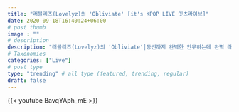 ```yaml
---
title: "러블리즈(Lovelyz)의 'Obliviate' [it's KPOP LIVE 잇츠라이브]"
date: 2020-09-18T16:40:24+06:00
# post thumb
image : ""
# description
description: "러블리즈(Lovelyz)의 'Obliviate'│동선까지 완벽한 안무하는데 완벽 라이브 선보인 러블리즈 [it's KPOP LIVE 잇츠라이브]"
# Taxonomies
categories: ["Live"]
# post type
type: "trending" # all type (featured, trending, regular)
draft: false
---
```

{{< youtube BavqYAph_mE >}}